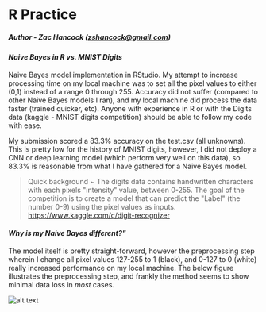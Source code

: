 R Practice
==============
##### Author - Zac Hancock (zshancock@gmail.com)
 
#### *Naive Bayes in R vs. MNIST Digits*

Naive Bayes model implementation in RStudio. My attempt to increase processing time on my local machine was to set all the pixel values
to either (0,1) instead of a range 0 through 255. Accuracy did not suffer (compared to other Naive Bayes models I ran), and my local machine did process the data faster (trained quicker, etc). Anyone with experience in R or with the Digits data (kaggle - MNIST digits competition) should be able to follow my code with ease. 

My submission scored a 83.3% accuracy on the test.csv (all unknowns). This is pretty low for the history of MNIST digits, however, I did not deploy a CNN or deep learning model (which perform very well on this data), so 83.3% is reasonable from what I have gathered for a Naive Bayes model. 

>Quick background ~
>The digits data contains handwritten characters with each pixels "intensity" value, between 0-255. The goal of the competition
>is to create a model that can predict the "Label" (the number 0-9) using the pixel values as inputs. 
>https://www.kaggle.com/c/digit-recognizer

 
 #### *Why is my Naive Bayes different?"*
 The model itself is pretty straight-forward, however the preprocessing step wherein I change all pixel values 127-255 to 1 (black), 
 and 0-127 to 0 (white) really increased performance on my local machine. The below figure illustrates the preprocessing step, and 
 frankly the method seems to show minimal data loss in *most* cases. 
 
![alt text](https://raw.githubusercontent.com/zshancock/NaiveBayes_vsMNISTDigits/master/graphic/preprocessing.jpeg)
